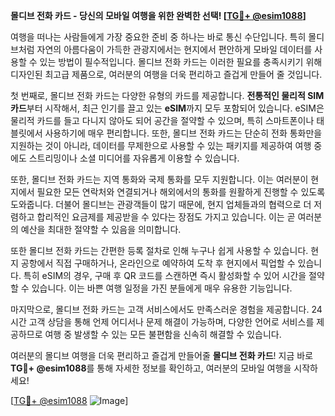 **몰디브 전화 카드 - 당신의 모바일 여행을 위한 완벽한 선택! [[TG💪+ @esim1088](https://t.me/s/esim1088)]**

여행을 떠나는 사람들에게 가장 중요한 준비 중 하나는 바로 통신 수단입니다. 특히 몰디브처럼 자연의 아름다움이 가득한 관광지에서는 현지에서 편안하게 모바일 데이터를 사용할 수 있는 방법이 필수적입니다. 몰디브 전화 카드는 이러한 필요를 충족시키기 위해 디자인된 최고급 제품으로, 여러분의 여행을 더욱 편리하고 즐겁게 만들어 줄 것입니다.

첫 번째로, 몰디브 전화 카드는 다양한 유형의 카드를 제공합니다. **전통적인 물리적 SIM 카드**부터 시작해서, 최근 인기를 끌고 있는 **eSIM**까지 모두 포함되어 있습니다. eSIM은 물리적 카드를 들고 다니지 않아도 되어 공간을 절약할 수 있으며, 특히 스마트폰이나 태블릿에서 사용하기에 매우 편리합니다. 또한, 몰디브 전화 카드는 단순히 전화 통화만을 지원하는 것이 아니라, 데이터를 무제한으로 사용할 수 있는 패키지를 제공하여 여행 중에도 스트리밍이나 소셜 미디어를 자유롭게 이용할 수 있습니다.

또한, 몰디브 전화 카드는 지역 통화와 국제 통화를 모두 지원합니다. 이는 여러분이 현지에서 필요한 모든 연락처와 연결되거나 해외에서의 통화를 원활하게 진행할 수 있도록 도와줍니다. 더불어 몰디브는 관광객들이 많기 때문에, 현지 업체들과의 협력으로 더 저렴하고 합리적인 요금제를 제공받을 수 있다는 장점도 가지고 있습니다. 이는 곧 여러분의 예산을 최대한 절약할 수 있음을 의미합니다.

또한 몰디브 전화 카드는 간편한 등록 절차로 인해 누구나 쉽게 사용할 수 있습니다. 현지 공항에서 직접 구매하거나, 온라인으로 예약하여 도착 후 현지에서 픽업할 수 있습니다. 특히 eSIM의 경우, 구매 후 QR 코드를 스캔하면 즉시 활성화할 수 있어 시간을 절약할 수 있습니다. 이는 바쁜 여행 일정을 가진 분들에게 매우 유용한 기능입니다.

마지막으로, 몰디브 전화 카드는 고객 서비스에서도 만족스러운 경험을 제공합니다. 24시간 고객 상담을 통해 언제 어디서나 문제 해결이 가능하며, 다양한 언어로 서비스를 제공하므로 여행 중 발생할 수 있는 모든 불편함을 신속히 해결할 수 있습니다.

여러분의 몰디브 여행을 더욱 편리하고 즐겁게 만들어줄 **몰디브 전화 카드**! 지금 바로 **TG💪+ @esim1088**를 통해 자세한 정보를 확인하고, 여러분의 모바일 여행을 시작하세요!

[[TG💪+ @esim1088](https://t.me/s/esim1088) ![Image](https://i.postimg.cc/Y0z9fWf4/image.png)]